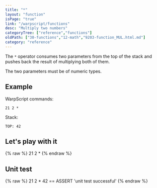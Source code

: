 ```yaml
---
title: "*"
layout: "function"
isPage: "true"
link: "/warpscript/functions"
desc: "Multiply two numbers"
categoryTree: ["reference","functions"]
oldPath: ["30-functions","12-math","9203-function_MUL.html.md"]
category: "reference"
---
```

 

The `*` operator consumes two parameters from the top of the stack and pushes back the result of 
multiplying both of them.

The two parameters must be of numeric types.


## Example ##

WarpScript commands:

    21 2 *

Stack: 

    TOP: 42

## Let's play with it ##

{% raw %}
<warp10-warpscript-widget backend="{{backend}}"  exec-endpoint="{{execEndpoint}}">21 2 *
</warp10-warpscript-widget>
{% endraw %}    


## Unit test ##

{% raw %}
<warp10-warpscript-widget backend="{{backend}}"  exec-endpoint="{{execEndpoint}}">21 2 *
42 == ASSERT
'unit test successful'
</warp10-warpscript-widget>
{% endraw %}        
